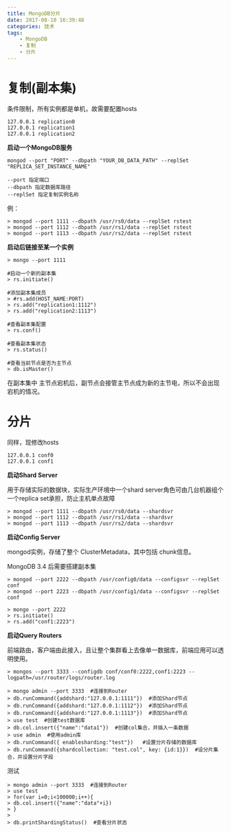 ```yaml
---
title: MongoDB分片
date: 2017-08-10 16:39:48
categories: 技术
tags:
    - MongoDB
    - 复制
    - 分片
---
```

# 复制(副本集)

条件限制，所有实例都是单机，故需要配置hosts
```
127.0.0.1 replication0
127.0.0.1 replication1
127.0.0.1 replication2
```
<!-- more -->
**启动一个MongoDB服务**
```
mongod --port "PORT" --dbpath "YOUR_DB_DATA_PATH" --replSet "REPLICA_SET_INSTANCE_NAME"

--port 指定端口
--dbpath 指定数据库路径
--replSet 指定复制实例名称
```

例：
```
> mongod --port 1111 --dbpath /usr/rs0/data --replSet rstest
> mongod --port 1112 --dbpath /usr/rs1/data --replSet rstest
> mongod --port 1113 --dbpath /usr/rs2/data --replSet rstest
```

**启动后链接至某一个实例**
```
> mongo --port 1111

#启动一个新的副本集
> rs.initiate() 

#添加副本集成员
> #rs.add(HOST_NAME:PORT)
> rs.add("replication1:1112")
> rs.add("replication2:1113")

#查看副本集配置
> rs.conf()

#查看副本集状态
> rs.status()

#查看当前节点是否为主节点
> db.isMaster()
```

在副本集中 主节点宕机后，副节点会接管主节点成为新的主节电，所以不会出现宕机的情况。

# 分片

同样，现修改hosts
```
127.0.0.1 conf0
127.0.0.1 conf1
```

**启动Shard Server**

用于存储实际的数据块，实际生产环境中一个shard server角色可由几台机器组个一个replica set承担，防止主机单点故障
```
> mongod --port 1111 --dbpath /usr/rs0/data --shardsvr
> mongod --port 1112 --dbpath /usr/rs1/data --shardsvr
> mongod --port 1113 --dbpath /usr/rs2/data --shardsvr
```

**启动Config Server**

mongod实例，存储了整个 ClusterMetadata，其中包括 chunk信息。

MongoDB 3.4 后需要搭建副本集
```
> mongod --port 2222 --dbpath /usr/config0/data --configsvr --replSet conf
> mongod --port 2223 --dbpath /usr/config1/data --configsvr --replSet conf

> mongo --port 2222
> rs.initiate() 
> rs.add("conf1:2223")
```

**启动Query Routers**

前端路由，客户端由此接入，且让整个集群看上去像单一数据库，前端应用可以透明使用。

```
> mongos --port 3333 --configdb conf/conf0:2222,conf1:2223 --logpath=/usr/router/logs/router.log

> mongo admin --port 3333  #连接到Router
> db.runCommand({addshard:"127.0.0.1:1111"})  #添加Shard节点
> db.runCommand({addshard:"127.0.0.1:1112"})  #添加Shard节点
> db.runCommand({addshard:"127.0.0.1:1113"})  #添加Shard节点
> use test  #创建test数据库
> db.col.insert({"name":"data1"})  #创建col集合，并插入一条数据
> use admin  #使用admin库
> db.runCommand({ enablesharding:"test"})   #设置分片存储的数据库
> db.runCommand({shardcollection: "test.col", key: {id:1}})  #设分片集合，并设置分片字段
```

测试
```
> mongo admin --port 3333  #连接到Router
> use test
> for(var i=0;i<100000;i++){
> db.col.insert({"name":"data"+i}) 
> }
> 
> db.printShardingStatus()  #查看分片状态
```